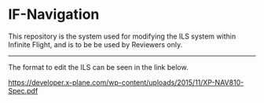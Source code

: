 # IF-Navigation

This repository is the system used for modifying the ILS system within Infinite Flight, and is to be be used by Reviewers only.

---

The format to edit the ILS can be seen in the link below.


https://developer.x-plane.com/wp-content/uploads/2015/11/XP-NAV810-Spec.pdf
